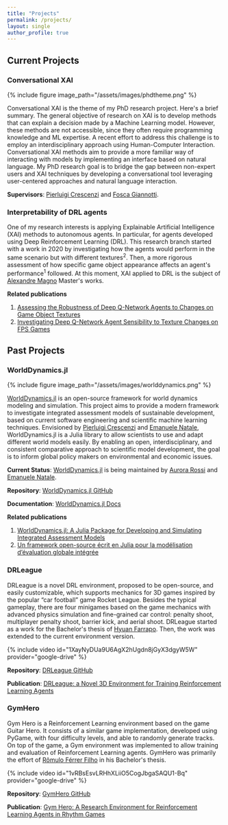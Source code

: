 ```yaml
---
title: "Projects"
permalink: /projects/
layout: single
author_profile: true
---
```


## Current Projects

### Conversational XAI

{% include figure image_path="/assets/images/phdtheme.png" %}

<p style="text-align:left;">
Conversational XAI is the theme of my PhD research project. Here's a brief summary.
The general objective of research on XAI is to develop methods that can explain a decision made by a Machine Learning model. However, these methods are not accessible, since they often require programming knowledge and ML expertise. A recent effort to address this challenge is to employ an interdisciplinary approach using Human-Computer Interaction. Conversational XAI methods aim to provide a more familiar way of interacting with models by implementing an interface based on natural language. My PhD research goal is to bridge the gap between non-expert users and XAI techniques by developing a conversational tool leveraging user-centered approaches and natural language interaction.
</p>

<p style="text-align:left;">
<b>Supervisors</b>: <a href="https://www.pilucrescenzi.it/">Pierluigi Crescenzi</a> and <a href="https://www.sns.it/it/persona/fosca-giannotti">Fosca Giannotti</a>.
</p>

### Interpretability of DRL agents

<p style="text-align:left;">
One of my research interests is applying Explainable Artificial Intelligence (XAI) methods to autonomous agents. In particular, for agents developed using Deep Reinforcement Learning (DRL). This research branch started with a work in 2020 by investigating how the agents would perform in the same scenario but with different textures<sup>2</sup>. Then, a more rigorous assessment of how specific game object appearance affects an agent's performance<sup>1</sup> followed. At this moment, XAI applied to DRL is the subject of <a href="https://www.linkedin.com/in/magnomont12">Alexandre Magno</a> Master's works.
</p>

<p style="text-align:left;">
<b>Related publications</b>
<ol>
  <li style="text-align:left"><a href="/publication/SBGames-assessing-robustness/">Assessing the Robustness of Deep Q-Network Agents to Changes on Game Object Textures</a></li>
  <li style="text-align:left"><a href="/publication/SBGames-investigating-deep/">Investigating Deep Q-Network Agent Sensibility to Texture Changes on FPS Games</a></li>
</ol>
</p>

## Past Projects

### WorldDynamics.jl

{% include figure image_path="/assets/images/worlddynamics.png" %}

<p style="text-align:left;">
<a href="https://github.com/worlddynamics/WorldDynamics.jl">WorldDynamics.jl</a> is an open-source framework for world dynamics modeling and simulation. This project aims to provide a modern framework to investigate integrated assessment models of sustainable development, based on current software engineering and scientific machine learning techniques. Envisioned by <a href="https://www.pilucrescenzi.it/">Pierluigi Crescenzi</a> and <a href="https://natema.github.io/ema-webpage/">Emanuele Natale</a>, WorldDynamics.jl is a Julia library to allow scientists to use and adapt different world models easily. By enabling an open, interdisciplinary, and consistent comparative approach to scientific model development, the goal is to inform global policy makers on environmental and economic issues.
</p>

<p style="text-align:left;">
<b>Current Status</b>: <a href="https://github.com/worlddynamics/WorldDynamics.jl">WorldDynamics.jl</a> is being maintained by <a href="https://aurorarossi.github.io">Aurora Rossi</a> and <a href="https://natema.github.io/ema-webpage/">Emanuele Natale</a>.
</p>

<p style="text-align:left;">
<b>Repository</b>: <a href="https://github.com/worlddynamics/WorldDynamics.jl">WorldDynamics.jl GitHub</a>
</p>

<p style="text-align:left;">
<b>Documentation</b>: <a href="https://worlddynamics.github.io/WorldDynamics.jl/dev/">WorldDynamics.jl Docs</a>
</p>

<p style="text-align:left;">
<b>Related publications</b>
<ol>
  <li style="text-align:left"><a href="/publication/JOSS-worlddynamics/">WorldDynamics.jl: A Julia Package for Developing and Simulating Integrated Assessment Models</a></li>
  <li style="text-align:left"><a href="/publication/ROADEF-worlddynamics/">Un framework open-source écrit en Julia pour la modélisation d’évaluation globale intégrée</a></li>
</ol>
</p>

### DRLeague

<p style="text-align:left;">
DRLeague is a novel DRL environment, proposed to be open-source, and easily customizable, which supports mechanics for 3D games inspired by the popular “car football” game Rocket League. Besides the typical gameplay, there are four minigames based on the game mechanics with advanced physics simulation and fine-grained car control: penalty shoot, multiplayer penalty shoot, barrier kick, and aerial shoot. DRLeague started as a work for the Bachelor's thesis of <a href="https://hyuan02.github.io/">Hyuan Farrapo</a>. Then, the work was extended to the current environment version.
</p>

{% include video id="1XayNyDUa9U6AgX2hUgdn8jGyX3dgyW5W" provider="google-drive" %}

<p style="text-align:left;">
<b>Repository</b>: <a href="https://github.com/Hyuan02/DRLeague">DRLeague GitHub</a>
</p>

<p style="text-align:left;">
<b>Publication</b>: <a href="/publication/SBGames-drleague/">DRLeague: a Novel 3D Environment for Training Reinforcement Learning Agents</a>
</p>

### GymHero

<p style="text-align:left;">
Gym Hero is a Reinforcement Learning environment based on the game Guitar Hero. It consists of a similar game implementation, developed using PyGame, with four difficulty levels, and able to randomly generate tracks. On top of the game, a Gym environment was implemented to allow training and evaluation of Reinforcement Learning agents. GymHero was primarily the effort of <a href="https://romulofff.github.io/">Rômulo Férrer Filho</a> in his Bachelor's thesis.
</p>

{% include video id="1vRBsEsvLRHhXLiiO5CogJbgaSAQU1-Bq" provider="google-drive" %}

<p style="text-align:left;">
<b>Repository</b>: <a href="https://github.com/romulofff/gym-hero">GymHero GitHub</a>
</p>

<p style="text-align:left;">
<b>Publication</b>: <a href="/publication/SBGames-gym-hero/">Gym Hero: A Research Environment for Reinforcement Learning Agents in Rhythm Games</a>
</p>
